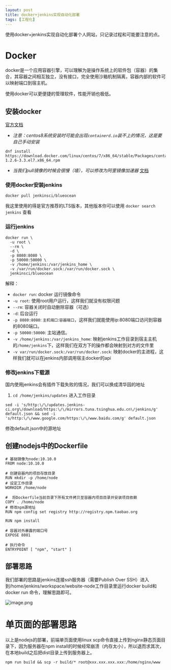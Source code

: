```yaml
---
layout: post
title: docker+jenkins实现自动化部署
tags: [工程化]
---
```


使用docker+jenkins实现自动化部署个人网站，只记录过程和可能要注意的点。

# Docker
docker是一个应用容器引擎，可以理解为是操作系统上的软件包（容器）的集合，其容器之间相互独立，没有接口，完全使用沙箱机制隔离，容器内部的软件可以映射端口到宿主机。

使用docker可以更便捷的管理软件，性能开销也极低。

## 安装docker
  [官方文档](https://docs.docker.com/install/linux/docker-ce/centos/)

  - *注意：centos8系统安装时可能会出现`containerd.io`装不上的情况，这是要自己手动安装*
  ```
  dnf install https://download.docker.com/linux/centos/7/x86_64/stable/Packages/containerd.io-1.2.6-3.3.el7.x86_64.rpm
  ```
  - *当我们pull镜像的时候会很慢（墙），可以修改为阿里镜像加速器*
  [文档](https://cr.console.aliyun.com/cn-hangzhou/instances/mirrors)

### 使用docker安装jenkins

```
docker pull jenkinsci/blueocean
```

我这里使用的得是官方推荐的LTS版本，其他版本你可以使用 `docker search jenkins` 查看

### 运行jenkins
```
docker run \
  -u root \
  --rm \
  -d \
  -p 8080:8080 \
  -p 50000:50000 \
  -v /home/jenkins:/var/jenkins_home \
  -v /var/run/docker.sock:/var/run/docker.sock \
  jenkinsci/blueocean
```
解释：
- `docker run`: docker 运行镜像命令
- `-u root`: 使用root用户运行，这样我们就没有权限问题
- `--rm`: 容器关闭时自动删除容器（可选）
- `-d`: 后台运行
- `-p 8080:8080`: `主机端口`:`容器端口`，这样我们就能使用ip:8080端口访问到容器的8080端口。
- `-p 50000:50000`: 主站通信。
- `-v /home/jenkins:/var/jenkins_home`: 映射jenkins工作目录到宿主主机的`/home/jenkins`下，这样我们在双方下的操作都会映射到对方的文件里
- `-v var/run/docker.sock:/var/run/docker.sock`: 映射docker的主进程，这样我们就可以在jenkins内部调用宿主docker的api

### 修改jenkins下载源
国内使用jenkins会有插件下载失败的情况，我们可以换成清华园的地址
1. `cd /home/jenkins/updates` 进入工作目录
```
sed -i 's/http:\/\/updates.jenkins-ci.org\/download/https:\/\/mirrors.tuna.tsinghua.edu.cn\/jenkins/g' default.json && sed -i 's/http:\/\/www.google.com/https:\/\/www.baidu.com/g' default.json
```
 修改default.json中的源地址

 ## 创建nodejs中的Dockerfile
 ```
# 基础镜像为node:10.10.0
FROM node:10.10.0

# 创建容器内的项目存放目录
RUN mkdir -p /home/node
# 设定工作目录
WORKDIR /home/node

#  将Dockerfile当前目录下所有文件拷贝至容器内项目目录并安装项目依赖
COPY . /home/node
# 修改npm源地址
RUN npm config set registry http://registry.npm.taobao.org

RUN npm install

# 容器对外暴露的端口号
EXPOSE 8081

# 执行命令
ENTRYPOINT [ "npm", "start" ]
 ```
 ## 部署思路

 我们部署的思路是jenkins连接ssh服务器（需要Publish Over SSH）进入到/home/jenkins/workspace/website-node工作目录里运行docker build和docker run 命令，理解思路即可。

![image.png](https://cdn.jsdelivr.net/gh/yunshen-1995/pic-bed@main/img/20230507114147.png)



# 单页面的部署思路

以上是nodejs的部署，前端单页面使用linux scp命令直接上传到nginx静态页面目录下，因为服务器在npm install的时候经常崩溃（内存太小），所以退而求其次，在本地build之后把dist目录上传到服务器上。

```shell
npm run build && scp -r build/* root@xxx.xxx.xxx.xxx:/home/nginx/www
```



